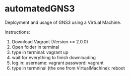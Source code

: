 # automatedGNS3
Deployment and usage of GNS3 using a Virtual Machine.

Instructions:
1. Download Vagrant (Version >= 2.0.0)
2. Open folder in terminal
3. type in terminal: vagrant up
4. wait for everything to finish downloading
5. log in:
username: vagrant
password: vagrant
6. type in termninal (the one from VirtualMachine): reboot
